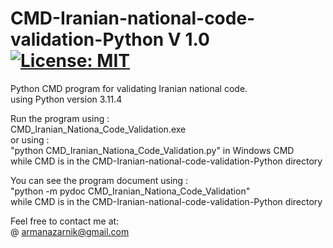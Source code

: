 # CMD-Iranian-national-code-validation-Python  V 1.0 [![License: MIT](https://img.shields.io/badge/License-MIT-yellow.svg)](https://opensource.org/licenses/MIT)  
Python CMD program for validating Iranian national code.  
using Python version 3.11.4  

Run the program using :  
CMD_Iranian_Nationa_Code_Validation.exe  
or using :  
"python CMD_Iranian_Nationa_Code_Validation.py" in Windows CMD  
while CMD is in the CMD-Iranian-national-code-validation-Python directory  

You can see the program document using :  
"python -m pydoc CMD_Iranian_Nationa_Code_Validation"  
 while CMD is in the CMD-Iranian-national-code-validation-Python directory  
  
Feel free to contact me at:  
@ armanazarnik@gmail.com

